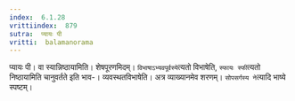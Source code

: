 ```yaml
---
index:  6.1.28
vrittiindex:  879
sutra:  प्यायः पी
vritti:  balamanorama 
---
```


प्यायः पी। वा स्यान्निष्ठायामिति। शेषपूरणमिदम्। `विभाषाऽभ्यवपूर्वस्ये`त्यतो विभाषेति, `स्फायः स्फी`त्यतो निष्ठायामिति चानुवर्तते इति भाव-। व्यवस्थतविभाषेति। अत्र व्याख्यानमेव शरणम्। `सोपसर्गस्य ने`त्यादि भाष्ये स्पष्टम्। 

